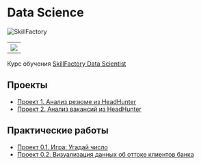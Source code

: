 # Data Science

![SkillFactory](https://github.com/costaM705/sf_data_science/tree/main/images/sf_logo.png?raw=true)

<table>
  <tr style = "vertical-align:middle">
    <th><img style = "vertical-align:middle" img src = https://github.com/costaM705/sf_data_science/tree/main/images/sf_logo.png></th>
  </tr>
</table>

Курс обучения [SkillFactory Data Scientist](https://skillfactory.ru/data-scientist)

## Проекты

* [Проект 1. Анализ резюме из HeadHunter](https://github.com/costaM705/sf_data_science/tree/main/project_1)
* [Проект 2. Анализ вакансий из HeadHunter](https://github.com/costaM705/sf_data_science/tree/main/project_2)

## Практические работы

* [Проект 0.1. Игра: Угадай число](https://github.com/costaM705/sf_data_science/tree/main/project_0.1)
* [Проект 0.2. Визуализация данных об оттоке клиентов банка](https://github.com/costaM705/sf_data_science/tree/main/project_0.2)

